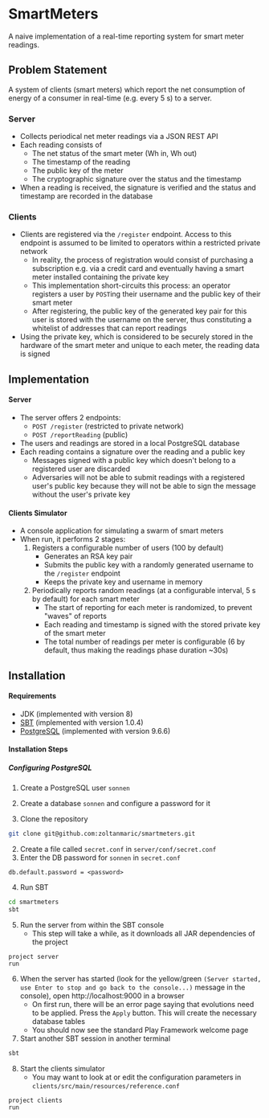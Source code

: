 # SmartMeters

A naive implementation of a real-time reporting system for smart
meter readings.

## Problem Statement

A system of clients (smart meters) which report the net
consumption of energy of a consumer in real-time (e.g. every
5 s) to a server.

### Server
* Collects periodical net meter readings via a JSON REST API
* Each reading consists of
  * The net status of the smart meter (Wh in, Wh out)
  * The timestamp of the reading
  * The public key of the meter
  * The cryptographic signature over the status and the timestamp
* When a reading is received, the signature is verified and the
status and timestamp are recorded in the database

### Clients
* Clients are registered via the `/register` endpoint. Access to
this endpoint is assumed to be limited to operators within a
restricted private network
  * In reality, the process of registration would consist of
  purchasing a subscription e.g. via a credit card and eventually
  having a smart meter installed containing the private key
  * This implementation short-circuits this process: an operator
  registers a user by `POST`ing their username and the public key
  of their smart meter
  * After registering, the public key of the generated key pair
  for this user is stored with the username on the server,
  thus constituting a whitelist of addresses that can report
  readings
* Using the private key, which is considered to be securely stored
in the hardware of the smart meter and unique to each meter, the
reading data is signed

## Implementation
#### Server
* The server offers 2 endpoints:
  * `POST /register` (restricted to private network)
  * `POST /reportReading` (public)
* The users and readings are stored in a local PostgreSQL database
* Each reading contains a signature over the reading and a public
key
  * Messages signed with a public key which doesn't belong to a
  registered user are discarded
  * Adversaries will not be able to submit readings with a
  registered user's public key because they will not be able to
  sign the message without the user's private key
  
#### Clients Simulator
* A console application for simulating a swarm of smart meters
* When run, it performs 2 stages:
  1. Registers a configurable number of users (100 by default)
     * Generates an RSA key pair
     * Submits the public key with a randomly generated username to
     the `/register` endpoint
     * Keeps the private key and username in memory
  2. Periodically reports random readings (at a configurable
  interval, 5 s by default) for each smart meter
     * The start of reporting for each meter is randomized, to
     prevent "waves" of reports
     * Each reading and timestamp is signed with the stored private
     key of the smart meter
     * The total number of readings per meter is configurable
     (6 by default, thus making the readings phase duration ~30s)
    
    
## Installation
#### Requirements
* JDK (implemented with version 8)
* [SBT](http://www.scala-sbt.org/download.html) (implemented with version 1.0.4)
* [PostgreSQL](https://www.postgresql.org/download/) (implemented with version 9.6.6)

#### Installation Steps
##### Configuring PostgreSQL
1. Create a PostgreSQL user `sonnen`
2. Create a database `sonnen` and configure a password for it


1. Clone the repository
```bash
git clone git@github.com:zoltanmaric/smartmeters.git
```
2. Create a file called `secret.conf` in
`server/conf/secret.conf`
3. Enter the DB password for `sonnen` in `secret.conf`
```hocon
db.default.password = <password>
```
4. Run SBT
```bash
cd smartmeters
sbt
```
5. Run the server from within the SBT console
   * This step will take a while, as it downloads all JAR
   dependencies of the project
```sbtshell
project server
run
```
6. When the server has started (look for the yellow/green 
`(Server started, use Enter to stop and go back to the console...)`
message in the console), open http://localhost:9000 in a browser
   * On first run, there will be an error page saying that
   evolutions need to be applied. Press the `Apply` button. This
   will create the necessary database tables
   * You should now see the standard Play Framework welcome page
7. Start another SBT session in another terminal
```bash
sbt
```
8. Start the clients simulator
   * You may want to look at or edit the configuration parameters
   in `clients/src/main/resources/reference.conf`
```sbtshell
project clients
run
```
